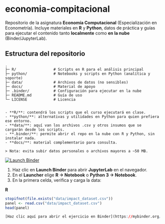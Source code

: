# economia-compitacional

Repositorio de la asignatura **Economía Computacional** (Especialización en Econometría).
Incluye materiales en **R** y **Python**, datos de práctica y guías para ejecutar el contenido
tanto **localmente** como **en la nube** (Binder/JupyterLab).
## Estructura del repositorio

```text
.
├─ R/                 # Scripts en R para el análisis principal
├─ python/            # Notebooks y scripts en Python (analítica y soporte)
├─ data/              # Archivos de datos (no sensibles)
├─ docs/              # Material de apoyo
├─ .binder/           # Configuración para ejecutar en la nube
├─ README.md          # Guía de uso
└─ LICENSE            # Licencia


- **R/**: contendrá los scripts que el curso ejecutará en clase.  
- **python/**: alternativas y utilidades en Python para quien prefiera ese entorno.  
- **data/**: aquí van los archivos .csv y otros insumos que se cargarán desde los scripts.  
- **.binder/**: permite abrir el repo en la nube con R y Python, sin instalar nada.  
- **docs/**: material complementario para consulta.

> Nota: evita subir datos personales o archivos mayores a ~50 MB.

```


[![Launch Binder](https://mybinder.org/badge_logo.svg)](https://mybinder.org/v2/gh/orinconl/economia-compitacional/HEAD?urlpath=lab)

1) Haz clic en **Launch Binder** para abrir **JupyterLab** en el navegador.  
2) En el **Launcher** elige **R → Notebook** o **Python 3 → Notebook**.  
3) En la primera celda, verifica y carga la data:

**R**
```r
stopifnot(file.exists("data/impact_dataset.csv"))
panel <- read.csv("data/impact_dataset.csv")
head(panel)

[Haz clic aquí para abrir el ejercicio en Binder](https://mybinder.org/v2/gh/orinconl/economia-compitacional/main?labpath=notebooks%2Fejercicio_finanzas.ipynb)

